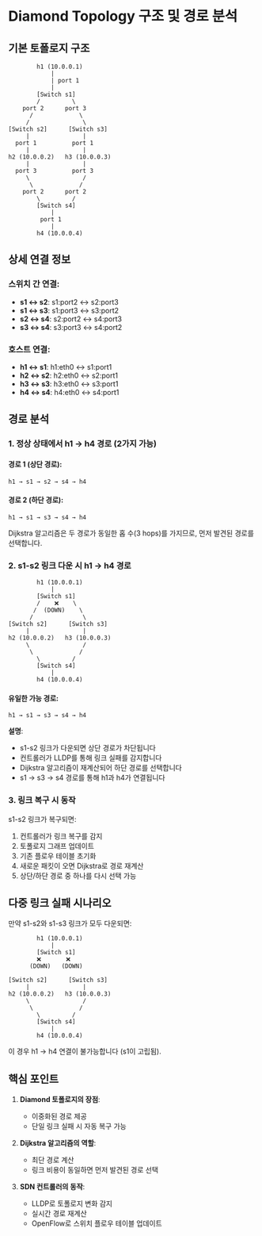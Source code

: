 # Diamond Topology 구조 및 경로 분석

## 기본 토폴로지 구조

```
        h1 (10.0.0.1)
            |
            | port 1
            |
        [Switch s1]
        /         \
    port 2      port 3
      /             \
     /               \
[Switch s2]      [Switch s3]
     |               |
  port 1          port 1
     |               |
h2 (10.0.0.2)   h3 (10.0.0.3)
     |               |
  port 3          port 3
     \               /
      \             /
    port 2      port 2
        \         /
        [Switch s4]
            |
         port 1
            |
        h4 (10.0.0.4)
```

## 상세 연결 정보

### 스위치 간 연결:
- **s1 ↔ s2**: s1:port2 ↔ s2:port3
- **s1 ↔ s3**: s1:port3 ↔ s3:port2
- **s2 ↔ s4**: s2:port2 ↔ s4:port3
- **s3 ↔ s4**: s3:port3 ↔ s4:port2

### 호스트 연결:
- **h1 ↔ s1**: h1:eth0 ↔ s1:port1
- **h2 ↔ s2**: h2:eth0 ↔ s2:port1
- **h3 ↔ s3**: h3:eth0 ↔ s3:port1
- **h4 ↔ s4**: h4:eth0 ↔ s4:port1

## 경로 분석

### 1. 정상 상태에서 h1 → h4 경로 (2가지 가능)

#### 경로 1 (상단 경로):
```
h1 → s1 → s2 → s4 → h4
```

#### 경로 2 (하단 경로):
```
h1 → s1 → s3 → s4 → h4
```

Dijkstra 알고리즘은 두 경로가 동일한 홉 수(3 hops)를 가지므로, 
먼저 발견된 경로를 선택합니다.

### 2. s1-s2 링크 다운 시 h1 → h4 경로

```
        h1 (10.0.0.1)
            |
        [Switch s1]
        /    ❌    \
       /  (DOWN)    \
      /              \
[Switch s2]      [Switch s3]
     |               |
h2 (10.0.0.2)   h3 (10.0.0.3)
     \               /
      \             /
        \         /
        [Switch s4]
            |
        h4 (10.0.0.4)
```

#### 유일한 가능 경로:
```
h1 → s1 → s3 → s4 → h4
```

**설명**: 
- s1-s2 링크가 다운되면 상단 경로가 차단됩니다
- 컨트롤러가 LLDP를 통해 링크 실패를 감지합니다
- Dijkstra 알고리즘이 재계산되어 하단 경로를 선택합니다
- s1 → s3 → s4 경로를 통해 h1과 h4가 연결됩니다

### 3. 링크 복구 시 동작

s1-s2 링크가 복구되면:
1. 컨트롤러가 링크 복구를 감지
2. 토폴로지 그래프 업데이트
3. 기존 플로우 테이블 초기화
4. 새로운 패킷이 오면 Dijkstra로 경로 재계산
5. 상단/하단 경로 중 하나를 다시 선택 가능

## 다중 링크 실패 시나리오

만약 s1-s2와 s1-s3 링크가 모두 다운되면:
```
        h1 (10.0.0.1)
            |
        [Switch s1]
        ❌       ❌
      (DOWN)   (DOWN)
         
[Switch s2]      [Switch s3]
     |               |
h2 (10.0.0.2)   h3 (10.0.0.3)
     \               /
      \             /
        \         /
        [Switch s4]
            |
        h4 (10.0.0.4)
```

이 경우 h1 → h4 연결이 불가능합니다 (s1이 고립됨).

## 핵심 포인트

1. **Diamond 토폴로지의 장점**: 
   - 이중화된 경로 제공
   - 단일 링크 실패 시 자동 복구 가능

2. **Dijkstra 알고리즘의 역할**:
   - 최단 경로 계산
   - 링크 비용이 동일하면 먼저 발견된 경로 선택

3. **SDN 컨트롤러의 동작**:
   - LLDP로 토폴로지 변화 감지
   - 실시간 경로 재계산
   - OpenFlow로 스위치 플로우 테이블 업데이트